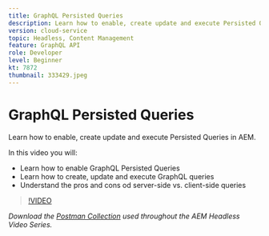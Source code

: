 ```yaml
---
title: GraphQL Persisted Queries
description: Learn how to enable, create update and execute Persisted Queries in AEM.
version: cloud-service
topic: Headless, Content Management
feature: GraphQL API
role: Developer
level: Beginner
kt: 7872
thumbnail: 333429.jpeg
---
```


# GraphQL Persisted Queries

Learn how to enable, create update and execute Persisted Queries in AEM.

In this video you will:

+ Learn how to enable GraphQL Persisted Queries
+ Learn how to create, update and execute GraphQL queries
+ Understand the pros and cons od server-side vs. client-side queries

>[!VIDEO](https://video.tv.adobe.com/v/333429/?quality=12&learn=on)

_Download the [Postman Collection](./assets/aem-headless-video-series.postman_collection.json) used throughout the AEM Headless Video Series._
